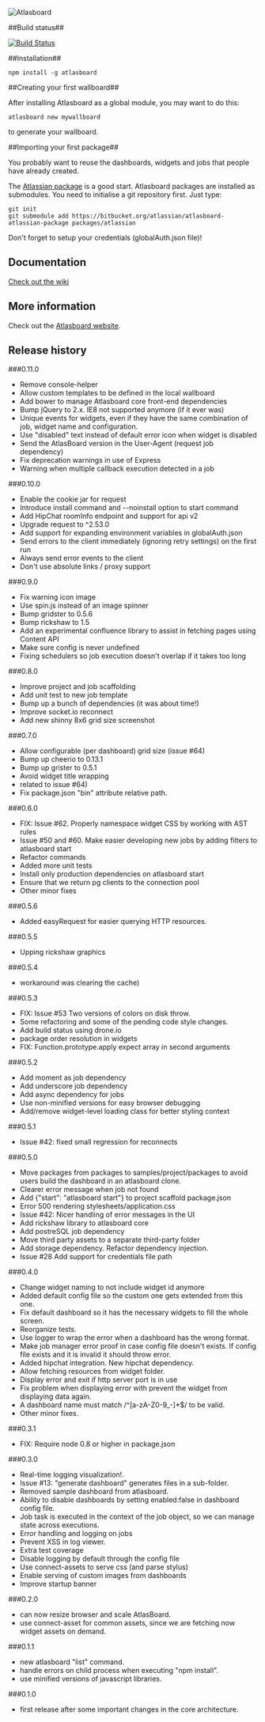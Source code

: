 ![Atlasboard](https://bitbucket.org/atlassian/atlasboard/raw/master/screenshots/wallboard8x6.png)

##Build status##

[![Build Status](https://drone.io/bitbucket.org/atlassian/atlasboard/status.png)](https://drone.io/bitbucket.org/atlassian/atlasboard/latest)

##Installation##

`npm install -g atlasboard`


##Creating your first wallboard##

After installing Atlasboard as a global module, you may want to do this:

`atlasboard new mywallboard`


to generate your wallboard.


##Importing your first package##

You probably want to reuse the dashboards, widgets and jobs that people have already created.

The [Atlassian package](https://bitbucket.org/atlassian/atlasboard-atlassian-package) is a good start. Atlasboard packages are installed as submodules. You need to initialise a git repository first. Just type:

    git init
    git submodule add https://bitbucket.org/atlassian/atlasboard-atlassian-package packages/atlassian

Don't forget to setup your credentials (globalAuth.json file)!

## Documentation

[Check out the wiki](https://bitbucket.org/atlassian/atlasboard/wiki/Home)

## More information

Check out the [Atlasboard website](http://atlasboard.bitbucket.org).

## Release history

###0.11.0
- Remove console-helper
- Allow custom templates to be defined in the local wallboard
- Add bower to manage Atlasboard core front-end dependencies
- Bump jQuery to 2.x. IE8 not supported anymore (if it ever was)
- Unique events for widgets, even if they have the same combination of job, widget name and configuration.
- Use "disabled" text instead of default error icon when widget is disabled
- Send the AtlasBoard version in the User-Agent (request job dependency)
- Fix deprecation warnings in use of Express
- Warning when multiple callback execution detected in a job

###0.10.0
- Enable the cookie jar for request
- Introduce install command and --noinstall option to start command
- Add HipChat roomInfo endpoint and support for api v2
- Upgrade request to ^2.53.0
- Add support for expanding environment variables in globalAuth.json
- Send errors to the client immediately (ignoring retry settings) on the first run
- Always send error events to the client
- Don't use absolute links / proxy support

###0.9.0
- Fix warning icon image
- Use spin.js instead of an image spinner
- Bump gridster to 0.5.6
- Bump rickshaw to 1.5
- Add an experimental confluence library to assist in fetching pages using Content API
- Make sure config is never undefined
- Fixing schedulers so job execution doesn't overlap if it takes too long

###0.8.0
- Improve project and job scaffolding
- Add unit test to new job template
- Bump up a bunch of dependencies (it was about time!)
- Improve socket.io reconnect
- Add new shinny 8x6 grid size screenshot

###0.7.0
- Allow configurable (per dashboard) grid size (issue #64)
- Bump up cheerio to 0.13.1
- Bump up grister to 0.5.1
- Avoid widget title wrapping
- related to issue #64)
- Fix package.json "bin" attribute relative path.

###0.6.0
- FIX: Issue #62. Properly namespace widget CSS by working with AST rules
- Issue #50 and #60. Make easier developing new jobs by adding filters to atlasboard start
- Refactor commands
- Added more unit tests
- Install only production dependencies on atlasboard start
- Ensure that we return pg clients to the connection pool
- Other minor fixes

###0.5.6
- Added easyRequest for easier querying HTTP resources.

###0.5.5
- Upping rickshaw graphics

###0.5.4
- workaround was clearing the cache)

###0.5.3
- FIX: Issue #53 Two versions of colors on disk throw.
- Some refactoring and some of the pending code style changes.
- Add build status using drone.io
- package order resolution in widgets
- FIX: Function.prototype.apply expect array in second arguments

###0.5.2
- Add moment as job dependency
- Add underscore job dependency
- Add async dependency for jobs
- Use non-minified versions for easy browser debugging
- Add/remove widget-level loading class for better styling context

###0.5.1
- Issue #42: fixed small regression for reconnects

###0.5.0
- Move packages from packages to samples/project/packages to avoid users build the dashboard in an atlasboard clone.
- Clearer error message when job not found
- Add {"start": "atlasboard start"} to project scaffold package.json
- Error 500 rendering stylesheets/application.css
- Issue #42: Nicer handling of error messages in the UI
- Add rickshaw library to atlasboard core
- Add postreSQL job dependency
- Move third party assets to a separate third-party folder
- Add storage dependency. Refactor dependency injection.
- Issue #28 Add support for credentials file path

###0.4.0
- Change widget naming to not include widget id anymore
- Added default config file so the custom one gets extended from this one.
- Fix default dashboard so it has the necessary widgets to fill the whole screen.
- Reorganize tests.
- Use logger to wrap the error when a dashboard has the wrong format.
- Make job manager error proof in case config file doesn't exists. If config file exists and it is invalid it should throw error.
- Added hipchat integration. New hipchat dependency.
- Allow fetching resources from widget folder.
- Display error and exit if http server port is in use
- Fix problem when displaying error with prevent the widget from displaying data again.
- A dashboard name must match /^[a-zA-Z0-9_-]*$/ to be valid.
- Other minor fixes.

###0.3.1
- FIX: Require node 0.8 or higher in package.json

###0.3.0
- Real-time logging visualization!.
- Issue #13: "generate dashboard" generates files in a sub-folder.
- Removed sample dashboard from atlasboard.
- Ability to disable dashboards by setting enabled:false in dashboard config file.
- Job task is executed in the context of the job object, so we can manage state across executions.
- Error handling and logging on jobs
- Prevent XSS in log viewer.
- Extra test coverage
- Disable logging by default through the config file
- Use connect-assets to serve css (and parse stylus)
- Enable serving of custom images from dashboards
- Improve startup banner

###0.2.0
- can now resize browser and scale AtlasBoard.
- use connect-asset for common assets, since we are fetching now widget assets on demand.

###0.1.1
- new atlasboard "list" command.
- handle errors on child process when executing "npm install".
- use minified versions of javascript libraries.

###0.1.0
- first release after some important changes in the core architecture.
